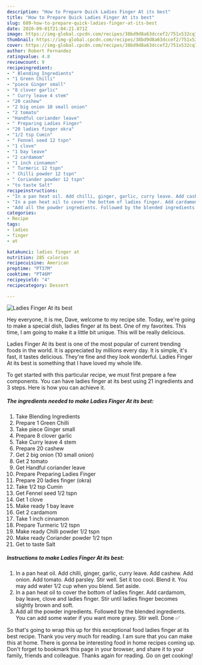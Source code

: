 ```yaml
---
description: "How to Prepare Quick Ladies Finger At its best"
title: "How to Prepare Quick Ladies Finger At its best"
slug: 689-how-to-prepare-quick-ladies-finger-at-its-best
date: 2020-09-01T21:04:21.871Z
image: https://img-global.cpcdn.com/recipes/38bd9d8a63dccef2/751x532cq70/ladies-finger-at-its-best-recipe-main-photo.jpg
thumbnail: https://img-global.cpcdn.com/recipes/38bd9d8a63dccef2/751x532cq70/ladies-finger-at-its-best-recipe-main-photo.jpg
cover: https://img-global.cpcdn.com/recipes/38bd9d8a63dccef2/751x532cq70/ladies-finger-at-its-best-recipe-main-photo.jpg
author: Robert Fernandez
ratingvalue: 4.8
reviewcount: 9
recipeingredient:
- " Blending Ingredients"
- "1 Green Chilli"
- "piece Ginger small"
- "8 clover garlic"
- " Curry leave 4 stem"
- "20 cashew"
- "2 big onion 10 small onion"
- "2 tomato"
- "Handful coriander leave"
- " Preparing Ladies Finger"
- "20 ladies finger okra"
- "1/2 tsp Cumin"
- " Fennel seed 12 tspn"
- "1 clove"
- "1 bay leave"
- "2 cardamom"
- "1 inch cinnamon"
- " Turmeric 12 tspn"
- " Chilli powder 12 tspn"
- " Coriander powder 12 tspn"
- "to taste Salt"
recipeinstructions:
- "In a pan heat oil. Add chilli, ginger, garlic, curry leave. Add cashew. Add onion. Add tomato. Add parsley. Stir well. Set it too cool. Blend it. You may add water 1/2 cup when you blend. Set aside."
- "In a pan heat oil to cover the bottom of ladies finger. Add cardamom, bay leave, clove and ladies finger. Stir until ladies finger becomes slightly brown and soft."
- "Add all the powder ingredients. Followed by the blended ingredients. You can add some water if you want more gravy. Stir well. Done ✅"
categories:
- Recipe
tags:
- ladies
- finger
- at

katakunci: ladies finger at 
nutrition: 285 calories
recipecuisine: American
preptime: "PT37M"
cooktime: "PT46M"
recipeyield: "4"
recipecategory: Dessert

---
```



![Ladies Finger At its best](https://img-global.cpcdn.com/recipes/38bd9d8a63dccef2/751x532cq70/ladies-finger-at-its-best-recipe-main-photo.jpg)

Hey everyone, it is me, Dave, welcome to my recipe site. Today, we're going to make a special dish, ladies finger at its best. One of my favorites. This time, I am going to make it a little bit unique. This will be really delicious.

Ladies Finger At its best is one of the most popular of current trending foods in the world. It is appreciated by millions every day. It is simple, it's fast, it tastes delicious. They're fine and they look wonderful. Ladies Finger At its best is something that I have loved my whole life.




To get started with this particular recipe, we must first prepare a few components. You can have ladies finger at its best using 21 ingredients and 3 steps. Here is how you can achieve it.

<!--inarticleads1-->

##### The ingredients needed to make Ladies Finger At its best:

1. Take  Blending Ingredients
1. Prepare 1 Green Chilli
1. Take piece Ginger small
1. Prepare 8 clover garlic
1. Take  Curry leave 4 stem
1. Prepare 20 cashew
1. Get 2 big onion (10 small onion)
1. Get 2 tomato
1. Get Handful coriander leave
1. Prepare  Preparing Ladies Finger
1. Prepare 20 ladies finger (okra)
1. Take 1/2 tsp Cumin
1. Get  Fennel seed 1/2 tspn
1. Get 1 clove
1. Make ready 1 bay leave
1. Get 2 cardamom
1. Take 1 inch cinnamon
1. Prepare  Turmeric 1/2 tspn
1. Make ready  Chilli powder 1/2 tspn
1. Make ready  Coriander powder 1/2 tspn
1. Get to taste Salt




<!--inarticleads2-->

##### Instructions to make Ladies Finger At its best:

1. In a pan heat oil. Add chilli, ginger, garlic, curry leave. Add cashew. Add onion. Add tomato. Add parsley. Stir well. Set it too cool. Blend it. You may add water 1/2 cup when you blend. Set aside.
1. In a pan heat oil to cover the bottom of ladies finger. Add cardamom, bay leave, clove and ladies finger. Stir until ladies finger becomes slightly brown and soft.
1. Add all the powder ingredients. Followed by the blended ingredients. You can add some water if you want more gravy. Stir well. Done ✅




So that's going to wrap this up for this exceptional food ladies finger at its best recipe. Thank you very much for reading. I am sure that you can make this at home. There is gonna be interesting food in home recipes coming up. Don't forget to bookmark this page in your browser, and share it to your family, friends and colleague. Thanks again for reading. Go on get cooking!
